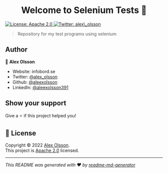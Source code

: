 <h1 align="center">Welcome to Selenium Tests 👋</h1>
<p>
  <a href="http://www.apache.org/licenses/" target="_blank">
    <img alt="License: Apache 2.0" src="https://img.shields.io/badge/License-Apache 2.0-yellow.svg" />
  </a>
  <a href="https://twitter.com/alex\_olsson" target="_blank">
    <img alt="Twitter: alex\_olsson" src="https://img.shields.io/twitter/follow/alex\_olsson.svg?style=social" />
  </a>
</p>

> Repository for my test programs using selenium

## Author

👤 **Alex Olsson**

* Website: infobord.se
* Twitter: [@alex\_olsson](https://twitter.com/alex\_olsson)
* Github: [@aleexolsson](https://github.com/aleexolsson)
* LinkedIn: [@aleexolsson391](https://linkedin.com/in/aleexolsson391)

## Show your support

Give a ⭐️ if this project helped you!

## 📝 License

Copyright © 2022 [Alex Olsson](https://github.com/aleexolsson).<br />
This project is [Apache 2.0](http://www.apache.org/licenses/) licensed.

***
_This README was generated with ❤️ by [readme-md-generator](https://github.com/kefranabg/readme-md-generator)_